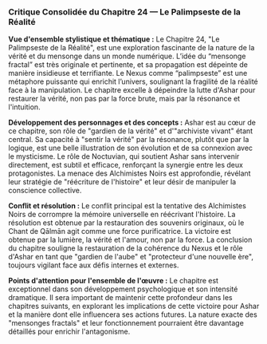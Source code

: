 ### Critique Consolidée du Chapitre 24 — Le Palimpseste de la Réalité

**Vue d'ensemble stylistique et thématique :**
Le Chapitre 24, "Le Palimpseste de la Réalité", est une exploration fascinante de la nature de la vérité et du mensonge dans un monde numérique. L’idée du “mensonge fractal” est très originale et pertinente, et sa propagation est dépeinte de manière insidieuse et terrifiante. Le Nexus comme “palimpseste” est une métaphore puissante qui enrichit l’univers, soulignant la fragilité de la réalité face à la manipulation. Le chapitre excelle à dépeindre la lutte d'Ashar pour restaurer la vérité, non pas par la force brute, mais par la résonance et l'intuition.

**Développement des personnages et des concepts :**
Ashar est au cœur de ce chapitre, son rôle de "gardien de la vérité" et d'"archiviste vivant" étant central. Sa capacité à "sentir la vérité" par la résonance, plutôt que par la logique, est une belle illustration de son évolution et de sa connexion avec le mysticisme. Le rôle de Noctuvian, qui soutient Ashar sans intervenir directement, est subtil et efficace, renforçant la synergie entre les deux protagonistes. La menace des Alchimistes Noirs est approfondie, révélant leur stratégie de "réécriture de l'histoire" et leur désir de manipuler la conscience collective.

**Conflit et résolution :**
Le conflit principal est la tentative des Alchimistes Noirs de corrompre la mémoire universelle en réécrivant l'histoire. La résolution est obtenue par la restauration des souvenirs originaux, où le Chant de Qālmān agit comme une force purificatrice. La victoire est obtenue par la lumière, la vérité et l'amour, non par la force. La conclusion du chapitre souligne la restauration de la cohérence du Nexus et le rôle d'Ashar en tant que "gardien de l'aube" et "protecteur d'une nouvelle ère", toujours vigilant face aux défis internes et externes.

**Points d'attention pour l'ensemble de l'œuvre :**
Le chapitre est exceptionnel dans son développement psychologique et son intensité dramatique. Il sera important de maintenir cette profondeur dans les chapitres suivants, en explorant les implications de cette victoire pour Ashar et la manière dont elle influencera ses actions futures. La nature exacte des "mensonges fractals" et leur fonctionnement pourraient être davantage détaillés pour enrichir l'antagonisme.
